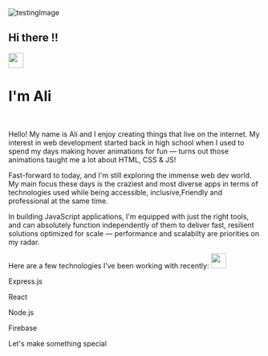 

<img  src="https://user-images.githubusercontent.com/71938087/158254422-90d114b9-2857-4a97-ac0c-2d3c80216a28.jpg" alt='testingImage'/>
<br/>
<h2>Hi there !!</h2> <span> <img src="https://raw.githubusercontent.com/MartinHeinz/MartinHeinz/master/wave.gif" width="30px"> </h3></span>

<h1>I'm Ali </h1>
<br/>
<div>
  <p>
  Hello! My name is Ali and I enjoy creating things that live on the internet. My interest in web development started back in high school when I used to spend my days making hover animations for fun — turns out those animations taught me a lot about HTML, CSS & JS!


Fast-forward to today, and I'm still exploring the immense web dev world. My main focus these days is the craziest and most diverse apps in terms of technologies used while being accessible, inclusive,Friendly and professional at the same time.


In building JavaScript applications, I'm equipped with just the right tools, and can absolutely function independently of them to deliver fast, resilient solutions optimized for scale — performance and scalabilty are priorities on my radar.


Here are a few technologies I’ve been working with recently:
    <img src='https://cdn.freelogovectors.net/wp-content/uploads/2022/01/express-logo-freelogovectors.net_.png'  width="30px"/>

 Express.js

 React

 Node.js

 Firebase



Let's make something special


  </p>
  </div>
